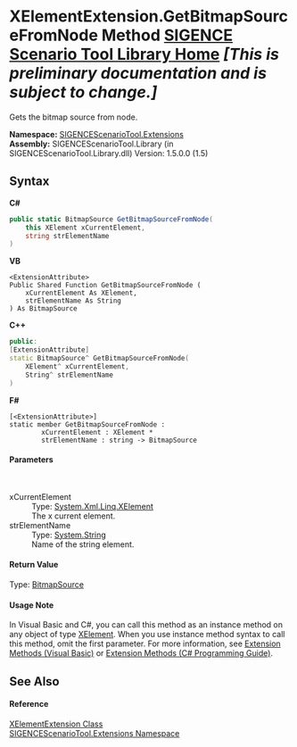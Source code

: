 # XElementExtension.GetBitmapSourceFromNode Method <a href="https://github.com/ObiWanLansi/SIGENCE-Scenario-Tool">SIGENCE Scenario Tool Library Home</a> _**\[This is preliminary documentation and is subject to change.\]**_

Gets the bitmap source from node.

**Namespace:**&nbsp;<a href="f2af11f5-ae9d-3dcc-a4a9-ba07a037925f.md">SIGENCEScenarioTool.Extensions</a><br />**Assembly:**&nbsp;SIGENCEScenarioTool.Library (in SIGENCEScenarioTool.Library.dll) Version: 1.5.0.0 (1.5)

## Syntax

**C#**<br />
``` C#
public static BitmapSource GetBitmapSourceFromNode(
	this XElement xCurrentElement,
	string strElementName
)
```

**VB**<br />
``` VB
<ExtensionAttribute>
Public Shared Function GetBitmapSourceFromNode ( 
	xCurrentElement As XElement,
	strElementName As String
) As BitmapSource
```

**C++**<br />
``` C++
public:
[ExtensionAttribute]
static BitmapSource^ GetBitmapSourceFromNode(
	XElement^ xCurrentElement, 
	String^ strElementName
)
```

**F#**<br />
``` F#
[<ExtensionAttribute>]
static member GetBitmapSourceFromNode : 
        xCurrentElement : XElement * 
        strElementName : string -> BitmapSource 

```


#### Parameters
&nbsp;<dl><dt>xCurrentElement</dt><dd>Type: <a href="http://msdn2.microsoft.com/en-us/library/bb340098" target="_blank">System.Xml.Linq.XElement</a><br />The x current element.</dd><dt>strElementName</dt><dd>Type: <a href="http://msdn2.microsoft.com/en-us/library/s1wwdcbf" target="_blank">System.String</a><br />Name of the string element.</dd></dl>

#### Return Value
Type: <a href="http://msdn2.microsoft.com/en-us/library/ms653387" target="_blank">BitmapSource</a><br />

#### Usage Note
In Visual Basic and C#, you can call this method as an instance method on any object of type <a href="http://msdn2.microsoft.com/en-us/library/bb340098" target="_blank">XElement</a>. When you use instance method syntax to call this method, omit the first parameter. For more information, see <a href="http://msdn.microsoft.com/en-us/library/bb384936.aspx">Extension Methods (Visual Basic)</a> or <a href="http://msdn.microsoft.com/en-us/library/bb383977.aspx">Extension Methods (C# Programming Guide)</a>.

## See Also


#### Reference
<a href="37d98cab-9eaf-9109-4126-dc3d0c055a97.md">XElementExtension Class</a><br /><a href="f2af11f5-ae9d-3dcc-a4a9-ba07a037925f.md">SIGENCEScenarioTool.Extensions Namespace</a><br />